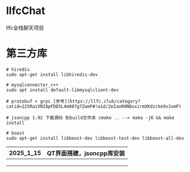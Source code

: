 # llfcChat
llfc全栈聊天项目

# 第三方库

```shell
# hiredis
sudo apt-get install libhiredis-dev

# mysqlconnector_c++
sudo apt install default-libmysqlclient-dev

# protobuf + grpc [参考](https://llfc.club/category?catid=225RaiVNI8pFDD5L4m807g7ZwmF#!aid/2eIaoR0NBxxirmXKdzcke9vJxmP)

# jsoncpp 1.92 下载源码 到build文件夹 cmake .. --> make -j6 && make install

# boost
sudo apt-get install libboost-dev libboost-test-dev libboost-all-dev
```



| 2025_1_15 | QT界面搭建，jsoncpp库安装 |
| --------- | ------------------------- |
|           |                           |
|           |                           |
|           |                           |

